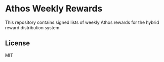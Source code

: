# Athos Weekly Rewards

This repository contains signed lists of weekly Athos rewards for the hybrid reward distribution system.

## License

MIT
